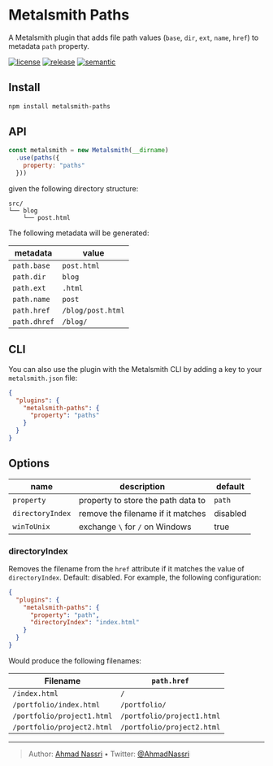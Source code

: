 # Metalsmith Paths

A Metalsmith plugin that adds file path values (`base`, `dir`, `ext`, `name`, `href`) to metadata `path` property.

[![license][license-img]][license-url]
[![release][release-img]][release-url]
[![semantic][semantic-img]][semantic-url]

## Install

``` bash
npm install metalsmith-paths
```

## API

``` js
const metalsmith = new Metalsmith(__dirname)
  .use(paths({
    property: "paths"
  }))
```

given the following directory structure:

``` plain
src/
└── blog
    └── post.html
```

The following metadata will be generated:

| metadata     | value             |
|--------------|-------------------|
| `path.base`  | `post.html`       |
| `path.dir`   | `blog`            |
| `path.ext`   | `.html`           |
| `path.name`  | `post`            |
| `path.href`  | `/blog/post.html` |
| `path.dhref` | `/blog/`          |

## CLI

You can also use the plugin with the Metalsmith CLI by adding a key to your `metalsmith.json` file:

``` json
{
  "plugins": {
    "metalsmith-paths": {
      "property": "paths"
    }
  }
}
```

## Options

| name             | description                        | default  |
|------------------|------------------------------------|----------|
| `property`       | property to store the path data to | `path`   |
| `directoryIndex` | remove the filename if it matches  | disabled |
| `winToUnix`      | exchange `\` for `/` on Windows    | true     |

### directoryIndex

Removes the filename from the `href` attribute if it matches the value of
`directoryIndex`. Default: disabled. For example, the following configuration:

``` json
{
  "plugins": {
    "metalsmith-paths": {
      "property": "path",
      "directoryIndex": "index.html"
    }
  }
}
```

Would produce the following filenames:

| Filename                   | `path.href`                |
|----------------------------|----------------------------|
| `/index.html`              | `/`                        |
| `/portfolio/index.html`    | `/portfolio/`              |
| `/portfolio/project1.html` | `/portfolio/project1.html` |
| `/portfolio/project2.html` | `/portfolio/project2.html` |

----
> Author: [Ahmad Nassri](https://www.ahmadnassri.com/) &bull;
> Twitter: [@AhmadNassri](https://twitter.com/AhmadNassri)

[license-url]: LICENSE
[license-img]: https://badgen.net/github/license/ahmadnassri/node-metalsmith-paths

[release-url]: https://github.com/ahmadnassri/node-metalsmith-paths/releases
[release-img]: https://badgen.net/github/release/ahmadnassri/node-metalsmith-paths

[semantic-url]: https://github.com/ahmadnassri/node-metalsmith-paths/actions?query=workflow%3Arelease
[semantic-img]: https://badgen.net/badge/📦/semantically%20released/blue
